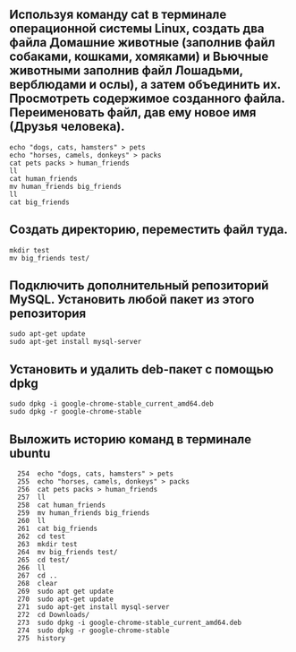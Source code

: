## Используя команду cat в терминале операционной системы Linux, создать два файла Домашние животные (заполнив файл собаками, кошками, хомяками) и Вьючные животными заполнив файл Лошадьми, верблюдами и ослы), а затем объединить их. Просмотреть содержимое созданного файла. Переименовать файл, дав ему новое имя (Друзья человека).
```
echo "dogs, cats, hamsters" > pets
echo "horses, camels, donkeys" > packs
cat pets packs > human_friends
ll
cat human_friends 
mv human_friends big_friends
ll
cat big_friends 
```
## Создать директорию, переместить файл туда.
```
mkdir test
mv big_friends test/
```
## Подключить дополнительный репозиторий MySQL. Установить любой пакет из этого репозитория
```
sudo apt-get update
sudo apt-get install mysql-server
```
## Установить и удалить deb-пакет с помощью dpkg
```
sudo dpkg -i google-chrome-stable_current_amd64.deb 
sudo dpkg -r google-chrome-stable 
```
## Выложить историю команд в терминале ubuntu
```
  254  echo "dogs, cats, hamsters" > pets
  255  echo "horses, camels, donkeys" > packs
  256  cat pets packs > human_friends
  257  ll
  258  cat human_friends 
  259  mv human_friends big_friends
  260  ll
  261  cat big_friends 
  262  cd test
  263  mkdir test
  264  mv big_friends test/
  265  cd test/
  266  ll
  267  cd ..
  268  clear
  269  sudo apt get update
  270  sudo apt-get update
  271  sudo apt-get install mysql-server
  272  cd Downloads/
  273  sudo dpkg -i google-chrome-stable_current_amd64.deb 
  274  sudo dpkg -r google-chrome-stable 
  275  history
```
